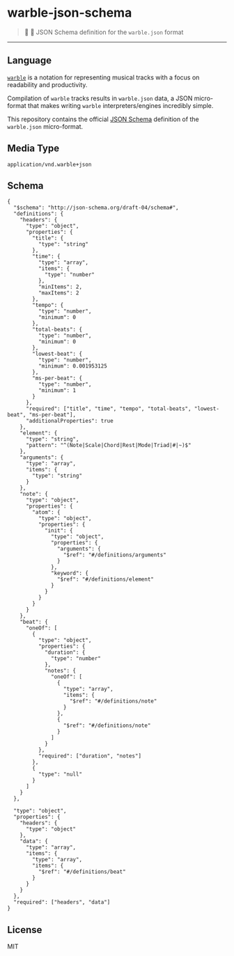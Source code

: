 # warble-json-schema
> :musical_score: :triangular_ruler: JSON Schema definition for the `warble.json` format
---

## Language

[`warble`](https://github.com/slurmulon/warble) is a notation for representing musical tracks with a focus on readability and productivity.

Compilation of `warble` tracks results in `warble.json` data, a JSON micro-format that makes writing `warble` interpreters/engines incredibly simple.

This repository contains the official [JSON Schema](http://json-schema.org/) definition of the `warble.json` micro-format.

## Media Type

`application/vnd.warble+json`

## Schema

```
{
  "$schema": "http://json-schema.org/draft-04/schema#",
  "definitions": {
    "headers": {
      "type": "object",
      "properties": {
        "title": {
          "type": "string"
        },
        "time": {
          "type": "array",
          "items": {
            "type": "number"
          },
          "minItems": 2,
          "maxItems": 2
        },
        "tempo": {
          "type": "number",
          "minimum": 0
        },
        "total-beats": {
          "type": "number",
          "minimum": 0
        },
        "lowest-beat": {
          "type": "number",
          "minimum": 0.001953125
        },
        "ms-per-beat": {
          "type": "number",
          "minimum": 1
        }
      },
      "required": ["title", "time", "tempo", "total-beats", "lowest-beat", "ms-per-beat"],
      "additionalProperties": true
    },
    "element": {
      "type": "string",
      "pattern": "^(Note|Scale|Chord|Rest|Mode|Triad|#|~)$"
    },
    "arguments": {
      "type": "array",
      "items": {
        "type": "string"
      }
    },
    "note": {
      "type": "object",
      "properties": {
        "atom": {
          "type": "object",
          "properties": {
            "init": {
              "type": "object",
              "properties": {
                "arguments": {
                  "$ref": "#/definitions/arguments"
                }
              },
              "keyword": {
                "$ref": "#/definitions/element"
              }
            }
          }
        }
      }
    },
    "beat": {
      "oneOf": [
        {
          "type": "object",
          "properties": {
            "duration": {
              "type": "number"
            },
            "notes": {
              "oneOf": [
                {
                  "type": "array",
                  "items": {
                    "$ref": "#/definitions/note"
                  }
                },
                {
                  "$ref": "#/definitions/note"
                }
              ]
            }
          },
          "required": ["duration", "notes"]
        },
        {
          "type": "null"
        }
      ]
    }
  },

  "type": "object",
  "properties": {
    "headers": {
      "type": "object"
    },
    "data": {
      "type": "array",
      "items": {
        "type": "array",
        "items": {
          "$ref": "#/definitions/beat"
        }
      }
    }
  },
  "required": ["headers", "data"]
}

```

## License

MIT
